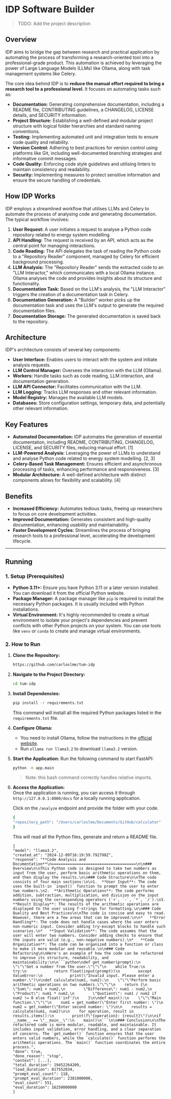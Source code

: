 # IDP Software Builder

> TODO: Add the project description

## Overview

IDP aims to bridge the gap between research and practical application by automating the process of transforming a research-oriented tool into a professional-grade product. This automation is achieved by leveraging the power of Large Language Models (LLMs) like Ollama, along with task management systems like Celery.

The core idea behind IDP is to **reduce the manual effort required to bring a research tool to a professional level**. It focuses on automating tasks such as:

* **Documentation:** Generating comprehensive documentation, including a README file, CONTRIBUTING guidelines, a CHANGELOG, LICENSE details, and SECURITY information.
* **Project Structure:** Establishing a well-defined and modular project structure with logical folder hierarchies and standard naming conventions.
* **Testing:** Implementing automated unit and integration tests to ensure code quality and reliability.
* **Version Control:** Adhering to best practices for version control using platforms like Git, including well-documented branching strategies and informative commit messages.
* **Code Quality:** Enforcing code style guidelines and utilising linters to maintain consistency and readability.
* **Security:** Implementing measures to protect sensitive information and ensure the secure handling of credentials.

## How IDP Works

IDP employs a streamlined workflow that utilises LLMs and Celery to automate the process of analysing code and generating documentation. The typical workflow involves:

1. **User Request:** A user initiates a request to analyse a Python code repository related to energy system modelling.
2. **API Handling:** The request is received by an API, which acts as the central point for managing interactions.
3. **Code Reading:** The API delegates the task of reading the Python code to a "Repository Reader" component, managed by Celery for efficient background processing.
4. **LLM Analysis:** The "Repository Reader" sends the extracted code to an "LLM Interactor," which communicates with a local Ollama instance. Ollama analyses the code and provides insights about its structure and functionality.
5. **Documentation Task:** Based on the LLM's analysis, the "LLM Interactor" triggers the creation of a documentation task in Celery.
6. **Documentation Generation:** A "Builder" worker picks up the documentation task and uses the LLM's output to generate the required documentation files.
7. **Documentation Storage:** The generated documentation is saved back to the repository.

## Architecture

IDP's architecture consists of several key components:

* **User Interface:** Enables users to interact with the system and initiate analysis requests.
* **LLM Control Manager:** Oversees the interaction with the LLM (Ollama).
* **Workers:** Handle tasks such as code reading, LLM interaction, and documentation generation.
* **LLM API Connector:** Facilitates communication with the LLM.
* **LLM Logging:** Tracks LLM responses and other relevant information.
* **Model Registry:** Manages the available LLM models.
* **Databases:** Store configuration settings, temporary data, and potentially other relevant information.

## Key Features

* **Automated Documentation:** IDP automates the generation of essential documentation, including README, CONTRIBUTING, CHANGELOG, LICENSE, and SECURITY files, reducing manual effort. [1]
* **LLM-Powered Analysis:** Leveraging the power of LLMs to understand and analyse Python code related to energy system modelling. [2, 3]
* **Celery-Based Task Management:** Ensures efficient and asynchronous processing of tasks, enhancing performance and responsiveness. [3]
* **Modular Architecture:** A well-defined architecture with distinct components allows for flexibility and scalability. [4]

## Benefits

* **Increased Efficiency:** Automates tedious tasks, freeing up researchers to focus on core development activities.
* **Improved Documentation:** Generates consistent and high-quality documentation, enhancing usability and maintainability.
* **Faster Development Cycles:** Streamlines the process of bringing research tools to a professional level, accelerating the development lifecycle.

***

## Running

### 1. Setup (Prerequisites)

* **Python 3.11+:** Ensure you have Python 3.11 or a later version installed. You can download it from the official Python website.
* **Package Manager:** A package manager like `pip` is required to install the necessary Python packages. It is usually included with Python installations.
* **Virtual Environment:** It's highly recommended to create a virtual environment to isolate your project's dependencies and prevent conflicts with other Python projects on your system. You can use tools like `venv` or `conda` to create and manage virtual environments.

### 2. How to Run

1. **Clone the Repository:**

    ```bash
    https://github.com/carloslme/tum-idp
    ```

2. **Navigate to the Project Directory:**

    ```bash
    cd tum-idp
    ```

3. **Install Dependencies:**

    ```bash
    pip install -r requirements.txt
    ```

    This command will install all the required Python packages listed in the `requirements.txt` file.

4. **Configure Ollama:**
    * You need to install Ollama, follow the instructions in the [official website](https://github.com/ollama/ollama?tab=readme-ov-file#macos).
    * Run `ollama run llama3.2` to download `llama3.2` version.

5. **Start the Application:**
    Run the following command to start FastAPI:

    ```bash
    python -m app.main
    ```

    > Note: this bash command correctly handles relative imports.

6. **Access the Application:**  
    Once the application is running, you can access it through `http://127.0.0.1:8000/docs` for a locally running application.

    Click on the `/analyze` endpoint and provide the folder with your code.

    ```bash
    {
    "repository_path": "/Users/carloslme/Documents/GitHub/calculator"
    }
    ```

    This will read all the Python files, generate and return a README file.

    ```
    {
    "model": "llama3.2",
    "created_at": "2024-12-09T16:19:59.792798Z",
    "response": "**Code Analysis and Documentation**\n=====================================\n\n### Overview\n\nThis Python code is designed to take two numbers as input from the user, perform basic arithmetic operations on them, and then display the results.\n\n### Code Structure\n\nThe code consists of four main sections:\n\n1.  **User Input**: The code uses the built-in `input()` function to prompt the user to enter two numbers.\n2.  **Arithmetic Operations**: The code performs addition, subtraction, multiplication, and division on the input numbers using the corresponding operators (`+`, `-`, `*`, `/`).\n3.  **Result Display**: The results of the arithmetic operations are displayed to the user using f-strings for formatting.\n\n### Code Quality and Best Practices\n\nThe code is concise and easy to read. However, there are a few areas that can be improved:\n\n*   **Error Handling**: The code does not handle cases where the user enters non-numeric input. Consider adding try-except blocks to handle such scenarios.\n*   **Input Validation**: The code assumes that the user will enter two numbers. Consider adding checks to ensure that the inputs are valid (e.g., non-negative numbers).\n*   **Code Organization**: The code can be organized into a function or class to make it more modular and reusable.\n\n### Code Refactoring\n\nHere's an example of how the code can be refactored to improve its structure, readability, and maintainability:\n\n```python\ndef get_number(prompt):\n    \"\"\"Get a number from the user.\"\"\"\n    while True:\n        try:\n            return float(input(prompt))\n        except ValueError:\n            print(\"Invalid input. Please enter a number.\")\n\ndef calculate(num1, num2):\n    \"\"\"Perform basic arithmetic operations on two numbers.\"\"\"\n    return {\n        \"Sum\": num1 + num2,\n        \"Difference\": num1 - num2,\n        \"Product\": num1 * num2,\n        \"Quotient\": num1 / num2 if num2 != 0 else float('inf')\n    }\n\ndef main():\n    \"\"\"Main function.\"\"\"\n    num1 = get_number(\"Enter first number: \")\n    num2 = get_number(\"Enter second number: \")\n\n    results = calculate(num1, num2)\n\n    for operation, result in results.items():\n        print(f\"{operation}: {result}\")\n\nif __name__ == \"__main__\":\n    main()\n```\n\n### Conclusion\n\nThe refactored code is more modular, readable, and maintainable. It includes input validation, error handling, and a clear separation of concerns. The `get_number()` function ensures that the user enters valid numbers, while the `calculate()` function performs the arithmetic operations. The `main()` function coordinates the entire process.",
    "done": true,
    "done_reason": "stop",
    "context": [...],
    "total_duration": 19452264209,
    "load_duration": 817552834,
    "prompt_eval_count": 118,
    "prompt_eval_duration": 2381000000,
    "eval_count": 551,
    "eval_duration": 16250000000
    }
    ```
